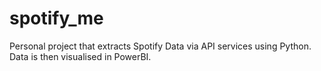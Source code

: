 # spotify_me
 Personal project that extracts Spotify Data via API services using Python. Data is then visualised in PowerBI.
